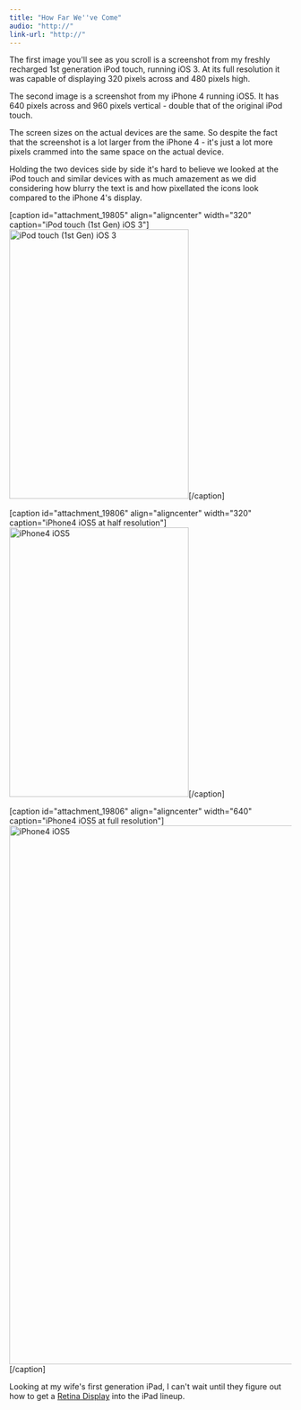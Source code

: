 ```yaml
---
title: "How Far We''ve Come"
audio: "http://"
link-url: "http://"
---
```

<p>The first image you'll see as you scroll is a screenshot from my freshly recharged 1st generation iPod touch, running iOS 3. At its full resolution it was capable of displaying 320 pixels across and 480 pixels high.</p>
<p>The second image is a screenshot from my iPhone 4 running iOS5. It has 640 pixels across and 960 pixels vertical - double that of the original iPod touch.</p>
<p>The screen sizes on the actual devices are the same. So despite the fact that the screenshot is a lot larger from the iPhone 4 - it's just a lot more pixels crammed into the same space on the actual device.</p>
<p>Holding the two devices side by side it's hard to believe we looked at the iPod touch and similar devices with as much amazement as we did considering how blurry the text is and how pixellated the icons look compared to the iPhone 4's display.</p>
<p>[caption id="attachment_19805" align="aligncenter" width="320" caption="iPod touch (1st Gen) iOS 3"]<img src="https://chrisenns.com/wp-content/uploads/2011/11/iPod-touch-1st-Gen-iOS-3.png" alt="iPod touch (1st Gen) iOS 3" title="iPod touch (1st Gen) iOS 3" width="320" height="480" class="size-full wp-image-19805" />[/caption]</p>
<p>[caption id="attachment_19806" align="aligncenter" width="320" caption="iPhone4 iOS5 at half resolution"]<img src="https://chrisenns.com/wp-content/uploads/2011/11/iPhone4-iOS5.png" alt="iPhone4 iOS5" title="iPhone4 iOS5" width="320" height="480" />[/caption]</p>
<p>[caption id="attachment_19806" align="aligncenter" width="640" caption="iPhone4 iOS5 at full resolution"]<img src="https://chrisenns.com/wp-content/uploads/2011/11/iPhone4-iOS5.png" alt="iPhone4 iOS5" title="iPhone4 iOS5" width="640" height="960" class="size-full wp-image-19806" />[/caption]</p>
<p>Looking at my wife's first generation iPad, I can't wait until they figure out how to get a <a href="http://www.apple.com/iphone/features/retina-display.html">Retina Display</a> into the iPad lineup.</p>

